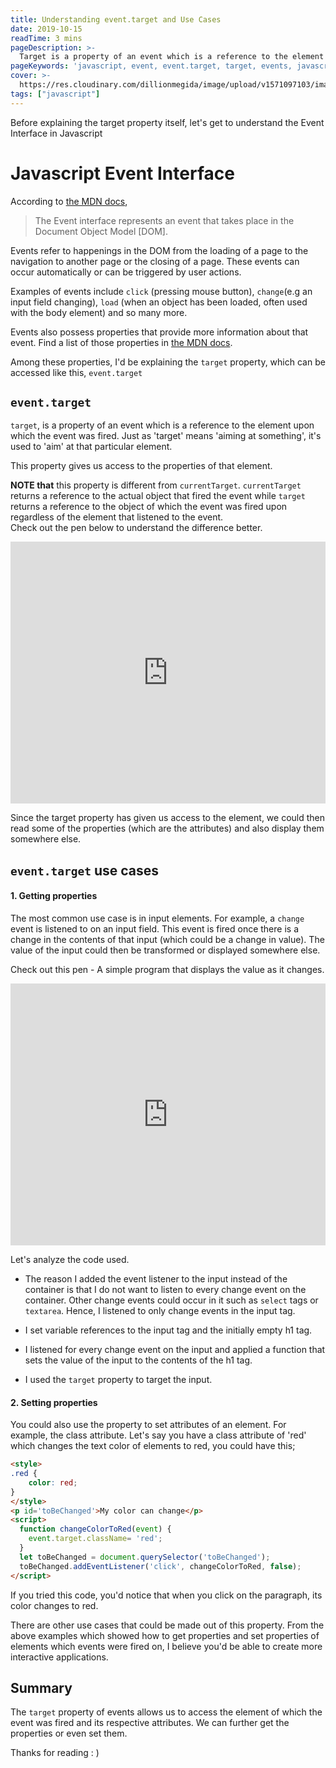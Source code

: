 ```yaml
---
title: Understanding event.target and Use Cases
date: 2019-10-15
readTime: 3 mins
pageDescription: >-
  Target is a property of an event which is a reference to the element upon which the event was fired. This property aids us in easily accessing the properties of that given element.
pageKeywords: 'javascript, event, event.target, target, events, javascript events'
cover: >-
  https://res.cloudinary.com/dillionmegida/image/upload/v1571097103/images/blogs_cover/understanding-event.target_o5l0cq.jpg
tags: ["javascript"]
---
```

Before explaining the target property itself, let's get to understand the Event Interface in Javascript

# Javascript Event Interface

According to [the MDN docs](https://developer.mozilla.org/en-US/docs/Web/API/Event),

> The Event interface represents an event that takes place in the Document Object Model \[DOM].

Events refer to happenings in the DOM from the loading of a page to the navigation to another page or the closing of a page. These events can occur automatically or can be triggered by user actions.

Examples of events include `click` (pressing mouse button), `change`(e.g an input field changing), `load` (when an object has been loaded, often used with the body element) and so many more.

Events also possess properties that provide more information about that event. Find a list of those properties in [the MDN docs](https://developer.mozilla.org/en-US/docs/Web/API/Event#Properties).

Among these properties, I'd be explaining the `target` property, which can be accessed like this, `event.target`

## `event.target`

`target`, is a property of an event which is a reference to the element upon which the event was fired. Just as 'target' means 'aiming at something', it's used to 'aim' at that particular element.

This property gives us access to the properties of that element.

**NOTE that** this property is different from `currentTarget`. `currentTarget` returns a reference to the actual object that fired the event while `target` returns a reference to the object of which the event was fired upon regardless of the element that listened to the event.<br/>
Check out the pen below to understand the difference better.

<iframe height="419" style="width: 100%;" scrolling="no" title="currentTargetVStarget" src="https://codepen.io/Dillion/embed/MWWyvLZ?height=419&theme-id=dark&default-tab=result" frameborder="no" allowtransparency="true" allowfullscreen="true">
  See the Pen <a href='https://codepen.io/Dillion/pen/MWWyvLZ'>currentTargetVStarget</a> by Dillion Megida
</iframe>

Since the target property has given us access to the element, we could then read some of the properties (which are the attributes) and also display them somewhere else. 

## `event.target` use cases
#### 1. Getting properties
The most common use case is in input elements.
For example, a `change` event is listened to on an input field. This event is fired once there is a change in the contents of that input (which could be a change in value). The value of the input could then be transformed or displayed somewhere else.

Check out this pen - A simple program that displays the value as it changes.

<iframe height="419" style="width: 100%;" scrolling="no" title="event.target.value" src="https://codepen.io/Dillion/embed/MWWyEXY?height=419&theme-id=dark&default-tab=result" frameborder="no" allowtransparency="true" allowfullscreen="true">
  See the Pen <a href='https://codepen.io/Dillion/pen/MWWyvLZ'>event.target.value</a> by Dillion Megida
</iframe>

Let's analyze the code used.
- The reason I added the event listener to the input instead of the container is that I do not want to listen to every change event on the container. Other change events could occur in it such as `select` tags or `textarea`. Hence, I listened to only change events in the input tag.
 
- I set variable references to the input tag and the initially empty h1 tag.

- I listened for every change event on the input and applied a function that sets the value of the input to the contents of the h1 tag.

- I used the `target` property to target the input.

#### 2. Setting properties
You could also use the property to set attributes of an element. For example, the class attribute. Let's say you have a class attribute of 'red' which changes the text color of elements to red, you could have this;
```html
<style>
.red {
    color: red;
}
</style>
<p id='toBeChanged'>My color can change</p>
<script>
  function changeColorToRed(event) {
    event.target.className= 'red';
  }
  let toBeChanged = document.querySelector('toBeChanged');
  toBeChanged.addEventListener('click', changeColorToRed, false);
</script>
```

If you tried this code, you'd notice that when you click on the paragraph, its color changes to red.

There are other use cases that could be made out of this property. From the above examples which showed how to get properties and set properties of elements which events were fired on, I believe you'd be able to create more interactive applications.

## Summary
The `target` property of events allows us to access the element of which the event was fired and its respective attributes. We can further get the properties or even set them.

Thanks for reading : )
